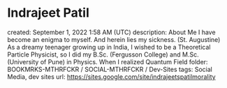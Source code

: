 # Indrajeet Patil

created: September 1, 2022 1:58 AM (UTC)
description: About Me  I have become an enigma to myself. And herein lies my sickness.  (St. Augustine)  As a dreamy teenager growing up in India, I wished to be a Theoretical Particle Physicist, so I did my B.Sc. (Fergusson College) and M.Sc. (University of Pune) in Physics. When I realized Quantum Field
folder: BOOKMRKS-MTHRFCKR / SOCIAL-MTHRFCKR / Dev-Sites
tags: Social Media, dev sites
url: https://sites.google.com/site/indrajeetspatilmorality